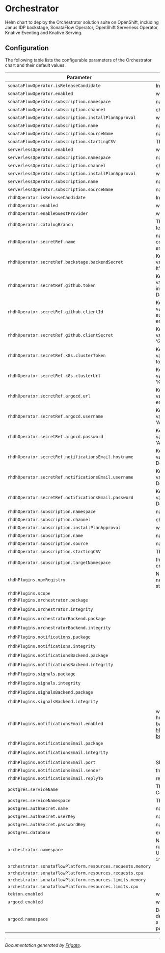 
Orchestrator
===========

Helm chart to deploy the Orchestrator solution suite on OpenShift, including Janus IDP backstage, SonataFlow Operator, OpenShift Serverless Operator, Knative Eventing and Knative Serving.



## Configuration

The following table lists the configurable parameters of the Orchestrator chart and their default values.

| Parameter                | Description             | Default        |
| ------------------------ | ----------------------- | -------------- |
| `sonataFlowOperator.isReleaseCandidate` | Indicates RC builds should be used by the chart to install Sonataflow | `false` |
| `sonataFlowOperator.enabled` | whether the operator should be deployed by the chart | `true` |
| `sonataFlowOperator.subscription.namespace` | namespace where the operator should be deployed | `"openshift-serverless-logic"` |
| `sonataFlowOperator.subscription.channel` | channel of an operator package to subscribe to | `"alpha"` |
| `sonataFlowOperator.subscription.installPlanApproval` | whether the update should be installed automatically | `"Automatic"` |
| `sonataFlowOperator.subscription.name` | name of the operator package | `"logic-operator-rhel8"` |
| `sonataFlowOperator.subscription.sourceName` | name of the catalog source | `"redhat-operators"` |
| `sonataFlowOperator.subscription.startingCSV` | The initial version of the operator | `"logic-operator-rhel8.v1.33.0"` |
| `serverlessOperator.enabled` | whether the operator should be deployed by the chart | `true` |
| `serverlessOperator.subscription.namespace` | namespace where the operator should be deployed | `"openshift-serverless"` |
| `serverlessOperator.subscription.channel` | channel of an operator package to subscribe to | `"stable"` |
| `serverlessOperator.subscription.installPlanApproval` | whether the update should be installed automatically | `"Automatic"` |
| `serverlessOperator.subscription.name` | name of the operator package | `"serverless-operator"` |
| `serverlessOperator.subscription.sourceName` | name of the catalog source | `"redhat-operators"` |
| `rhdhOperator.isReleaseCandidate` | Indicates RC builds should be used by the chart to install RHDH | `false` |
| `rhdhOperator.enabled` | whether the operator should be deployed by the chart | `true` |
| `rhdhOperator.enableGuestProvider` | whether to enable guest provider | `false` |
| `rhdhOperator.catalogBranch` | The branch for https://github.com/rhdhorchestrator/workflow-software-templates used to import software templates resources | `"v1.2.x"` |
| `rhdhOperator.secretRef.name` | name of the secret that contains the credentials for the plugin to establish a communication channel with the Kubernetes API, ArgoCD, GitHub servers and SMTP mail server. | `"backstage-backend-auth-secret"` |
| `rhdhOperator.secretRef.backstage.backendSecret` | Key in the secret with name defined in the 'name' field that contains the value of the Backstage backend secret. Defaults to 'BACKEND_SECRET'. It's required. | `"BACKEND_SECRET"` |
| `rhdhOperator.secretRef.github.token` | Key in the secret with name defined in the 'name' field that contains the value of the authentication token as expected by GitHub. Required for importing resource to the catalog, launching software templates and more. Defaults to 'GITHUB_TOKEN', empty for not available. | `"GITHUB_TOKEN"` |
| `rhdhOperator.secretRef.github.clientId` | Key in the secret with name defined in the 'name' field that contains the value of the client ID that you generated on GitHub, for GitHub authentication (requires GitHub App). Defaults to 'GITHUB_CLIENT_ID', empty for not available. | `"GITHUB_CLIENT_ID"` |
| `rhdhOperator.secretRef.github.clientSecret` | Key in the secret with name defined in the 'name' field that contains the value of the client secret tied to the generated client ID. Defaults to 'GITHUB_CLIENT_SECRET', empty for not available. | `"GITHUB_CLIENT_SECRET"` |
| `rhdhOperator.secretRef.k8s.clusterToken` | Key in the secret with name defined in the 'name' field that contains the value of the Kubernetes API bearer token used for authentication. Defaults to 'K8S_CLUSTER_TOKEN', empty for not available. | `"K8S_CLUSTER_TOKEN"` |
| `rhdhOperator.secretRef.k8s.clusterUrl` | Key in the secret with name defined in the 'name' field that contains the value of the API URL of the kubernetes cluster. Defaults to 'K8S_CLUSTER_URL', empty for not available. | `"K8S_CLUSTER_URL"` |
| `rhdhOperator.secretRef.argocd.url` | Key in the secret with name defined in the 'name' field that contains the value of the URL of the ArgoCD API server. Defaults to 'ARGOCD_URL', empty for not available. | `"ARGOCD_URL"` |
| `rhdhOperator.secretRef.argocd.username` | Key in the secret with name defined in the 'name' field that contains the value of the username to login to ArgoCD. Defaults to 'ARGOCD_USERNAME', empty for not available. | `"ARGOCD_USERNAME"` |
| `rhdhOperator.secretRef.argocd.password` | Key in the secret with name  defined in the 'name' field that contains the value of the password to authenticate to ArgoCD. Defaults to 'ARGOCD_PASSWORD', empty for not available. | `"ARGOCD_PASSWORD"` |
| `rhdhOperator.secretRef.notificationsEmail.hostname` | Key in the secret with name defined in the 'name' field that contains the value of the hostname of the SMTP server for the notifications plugin. Defaults to 'NOTIFICATIONS_EMAIL_HOSTNAME', empty for not available. | `"NOTIFICATIONS_EMAIL_HOSTNAME"` |
| `rhdhOperator.secretRef.notificationsEmail.username` | Key in the secret with name defined in the 'name' field that contains the value of the username of the SMTP server for the notifications plugin. Defaults to 'NOTIFICATIONS_EMAIL_USERNAME', empty for not available. | `"NOTIFICATIONS_EMAIL_USERNAME"` |
| `rhdhOperator.secretRef.notificationsEmail.password` | Key in the secret with name defined in the 'name' field that contains the value of the password of the SMTP server for the notifications plugin. Defaults to 'NOTIFICATIONS_EMAIL_PASSWORD', empty for not available. | `"NOTIFICATIONS_EMAIL_PASSWORD"` |
| `rhdhOperator.subscription.namespace` | namespace where the operator should be deployed | `"rhdh-operator"` |
| `rhdhOperator.subscription.channel` | channel of an operator package to subscribe to | `"fast-1.2"` |
| `rhdhOperator.subscription.installPlanApproval` | whether the update should be installed automatically | `"Automatic"` |
| `rhdhOperator.subscription.name` | name of the operator package | `"rhdh"` |
| `rhdhOperator.subscription.source` | name of the catalog source | `"redhat-operators"` |
| `rhdhOperator.subscription.startingCSV` | The initial version of the operator | `""` |
| `rhdhOperator.subscription.targetNamespace` | the target namespace for the backstage CR in which RHDH instance is created | `"rhdh-operator"` |
| `rhdhPlugins.npmRegistry` | NPM registry is defined already in the container, but sometimes the registry need to be modified to use different versions of the plugin, for example: staging(https://npm.stage.registry.redhat.com) or development repositories | `"https://npm.stage.registry.redhat.com"` |
| `rhdhPlugins.scope` |  | `"@redhat"` |
| `rhdhPlugins.orchestrator.package` |  | `"backstage-plugin-orchestrator@1.2.0-rc.1"` |
| `rhdhPlugins.orchestrator.integrity` |  | `"sha512-4C3ZeaGeJdrDWRlWGm1sxiZrfn5cIYynlIsKCcKq+aGpZKJABaKesuvGScBX++jmTbCUMDwPXZmWF20ZzSCuxg=="` |
| `rhdhPlugins.orchestratorBackend.package` |  | `"backstage-plugin-orchestrator-backend-dynamic@1.2.0-rc.1"` |
| `rhdhPlugins.orchestratorBackend.integrity` |  | `"sha512-uF7BVOTQEofTyKGvEW7ipPhbHCjsXw8wvSx1YyAQDSsVgq7l6FckUZN2jT0kXmiGqH2f7C7+xKIAoi/ETn3Kdw=="` |
| `rhdhPlugins.notifications.package` |  | `"plugin-notifications-dynamic@1.2.0-rc.1"` |
| `rhdhPlugins.notifications.integrity` |  | `"sha512-3sKvF+sMzx1dPzSGHlbeePmUTrFKztSRcOQGsP60GHgEfg/g4NHQi2nZMlaYYG4+2/ChMl/CrA0vv481s5bgHg=="` |
| `rhdhPlugins.notificationsBackend.package` |  | `"plugin-notifications-backend-dynamic@1.2.0-rc.1"` |
| `rhdhPlugins.notificationsBackend.integrity` |  | `"sha512-LgW8Jq5a0fxPymQoH99ssvwUz0mZLb3dmUx53LtImdT5+B/cKQ/VKa+iLDe7bMZepwqA0yJmjf/tDwKi8qzNqg=="` |
| `rhdhPlugins.signals.package` |  | `"plugin-signals-dynamic@1.2.0-rc.1"` |
| `rhdhPlugins.signals.integrity` |  | `"sha512-ESZJiXPL5hbE3w0oenBy/iY50V/QS5udqfdY0EggCLz7McsjYuBgz9zyowi87oxt8Sscu/Er9gquqi8gGAo4Dw=="` |
| `rhdhPlugins.signalsBackend.package` |  | `"plugin-signals-backend-dynamic@1.2.0-rc.1"` |
| `rhdhPlugins.signalsBackend.integrity` |  | `"sha512-yFSHfkvq9RTzeWTb+V0mMCxShrbHdad6AhNKZ0wU6ywbjw5N9CaedmD0eG+A7f7XEy3dLsmTxIlYbshdct4TiQ=="` |
| `rhdhPlugins.notificationsEmail.enabled` | whether to install the notifications email plugin. requires setting of hostname and credentials in backstage secret to enable. See value backstage-backend-auth-secret. See plugin configuration at https://github.com/backstage/backstage/blob/master/plugins/notifications-backend-module-email/config.d.ts | `false` |
| `rhdhPlugins.notificationsEmail.package` |  | `"plugin-notifications-backend-module-email-dynamic@1.2.0-rc.1"` |
| `rhdhPlugins.notificationsEmail.integrity` |  | `"sha512-S2+gNOoEyQMPATdfIIB4XvZPLGWqyCiAHsOgfgW3qxjM8paSYoxbhHtGP2m+1BePLSbm9PBjVv54xOWTPyL25A=="` |
| `rhdhPlugins.notificationsEmail.port` | SMTP server port | `587` |
| `rhdhPlugins.notificationsEmail.sender` | the email sender address | `""` |
| `rhdhPlugins.notificationsEmail.replyTo` | reply-to address | `""` |
| `postgres.serviceName` | The name of the Postgres DB service to be used by platform services. Cannot be empty. | `"sonataflow-psql-postgresql"` |
| `postgres.serviceNamespace` | The namespace of the Postgres DB service to be used by platform services. | `"sonataflow-infra"` |
| `postgres.authSecret.name` | name of existing secret to use for PostgreSQL credentials. | `"sonataflow-psql-postgresql"` |
| `postgres.authSecret.userKey` | name of key in existing secret to use for PostgreSQL credentials. | `"postgres-username"` |
| `postgres.authSecret.passwordKey` | name of key in existing secret to use for PostgreSQL credentials. | `"postgres-password"` |
| `postgres.database` | existing database instance used by data index and job service | `"sonataflow"` |
| `orchestrator.namespace` | Namespace where sonataflow's workflows run. The value is captured when running the setup.sh script and stored as a label in the selected namespace. User can override the value by populating this field. Defaults to `sonataflow-infra`. | `"sonataflow-infra"` |
| `orchestrator.sonataflowPlatform.resources.requests.memory` |  | `"64Mi"` |
| `orchestrator.sonataflowPlatform.resources.requests.cpu` |  | `"250m"` |
| `orchestrator.sonataflowPlatform.resources.limits.memory` |  | `"1Gi"` |
| `orchestrator.sonataflowPlatform.resources.limits.cpu` |  | `"500m"` |
| `tekton.enabled` | whether to create the Tekton pipeline resources | `false` |
| `argocd.enabled` | whether to install the ArgoCD plugin and create the orchestrator AppProject | `false` |
| `argocd.namespace` | Defines the namespace where the orchestrator's instance of ArgoCD is deployed. The value is captured when running setup.sh script and stored as a label in the selected namespace. User can override the value by populating this field. Defaults to `orchestrator-gitops` in the setup.sh script. | `""` |



---
_Documentation generated by [Frigate](https://frigate.readthedocs.io)._

